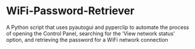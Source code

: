 # WiFi-Password-Retriever
A Python script that uses pyautogui and pyperclip to automate the process of opening the Control Panel, searching for the ‘View network status’ option, and retrieving the password for a WiFi network connection
